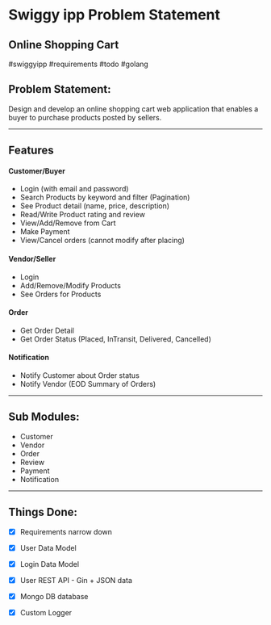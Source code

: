 # Swiggy ipp Problem Statement
## Online Shopping Cart
#swiggyipp #requirements #todo #golang

## Problem Statement:

Design and develop an online shopping cart web application that enables a buyer to purchase products posted by sellers.

---

## Features

#### Customer/Buyer

- Login (with email and password)
- Search Products by keyword and filter (Pagination)
- See Product detail (name, price, description)
- Read/Write Product rating and review
- View/Add/Remove from Cart
- Make Payment 
- View/Cancel orders (cannot modify after placing)

#### Vendor/Seller

- Login
- Add/Remove/Modify Products
- See Orders for Products

#### Order

- Get Order Detail
- Get Order Status (Placed, InTransit, Delivered, Cancelled)

#### Notification

- Notify Customer about Order status
- Notify Vendor (EOD Summary of Orders)

---
  
## Sub Modules:

- Customer
- Vendor
- Order
- Review
- Payment
- Notification

---

## Things Done:
 - [x] Requirements narrow down
 - [x] User Data Model 
 - [x] Login Data Model
 - [x] User REST API - Gin + JSON data
 - [x] Mongo DB database
 - [x] Custom Logger
 

